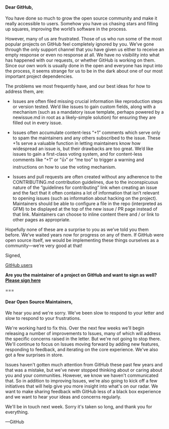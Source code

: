 #### Dear GitHub,

You have done so much to grow the open source community and make it really
accessible to users. Somehow you have us chasing stars and filling up squares,
improving the world’s software in the process.

However, many of us are frustrated. Those of us who run some of the most popular
projects on GitHub feel completely ignored by you. We’ve gone through the only
support channel that you have given us either to receive an empty response or
even no response at all. We have no visibility into what has happened with our
requests, or whether GitHub is working on them. Since our own work is usually
done in the open and everyone has input into the process, it seems strange for
us to be in the dark about one of our most important project dependencies.

The problems we most frequently have, and our best ideas for how to address
them, are:

- Issues are often filed missing crucial information like reproduction steps or
  version tested. We’d like issues to gain custom fields, along with a mechanism
  (such as a mandatory issue template, perhaps powered by a newissue.md in root
  as a likely-simple solution) for ensuring they are filled out in every issue.
- Issues often accumulate content-less “+1” comments which serve only to spam
  the maintainers and any others subscribed to the issue. These +1s serve a
  valuable function in letting maintainers know how widespread an issue is, but
  their drawbacks are too great. We’d like issues to gain a first-class voting
  system, and for content-less comments like “+1” or “:+1:” or “me too” to
  trigger a warning and instructions on how to use the voting mechanism.

- Issues and pull requests are often created without any adherence to the
  CONTRIBUTING.md contribution guidelines, due to the inconspicuous nature of
  the “guidelines for contributing” link when creating an issue and the fact
  that it often contains a lot of information that isn’t relevant to opening
  issues (such as information about hacking on the project). Maintainers should
  be able to configure a file in the repo (interpreted as GFM) to be displayed
  at the top of the new issue / PR page instead of that link. Maintainers can
  choose to inline content there and / or link to other pages as appropriate.

Hopefully none of these are a surprise to you as we’ve told you them before.
We’ve waited years now for progress on any of them. If GitHub were open source
itself, we would be implementing these things ourselves as a community—we’re
very good at that!

Signed,

[GitHub users](https://docs.google.com/spreadsheets/d/1oGsg02jS-PnlIMJ3OlWIOEmhtG-udTwuDz_vsQPBHKs/edit?usp=sharing)

**Are you the maintainer of a project on GitHub and want to sign as well? [Please sign here](http://goo.gl/forms/DtmQnUXNSE)**

===

#### Dear Open Source Maintainers,

We hear you and we're sorry. We've been slow to respond to your letter and slow to respond to your frustrations.

We're working hard to fix this. Over the next few weeks we'll begin releasing a number of improvements to Issues, many of which will address the specific concerns raised in the letter. But we're not going to stop there. We'll continue to focus on Issues moving forward by adding new features, responding to feedback, and iterating on the core experience. We've also got a few surprises in store.

Issues haven't gotten much attention from GitHub these past few years and that was a mistake, but we've never stopped thinking about or caring about you and your communities. However, we know we haven't communicated that. So in addition to improving Issues, we're also going to kick off a few initiatives that will help give you more insight into what's on our radar. We want to make sharing feedback with GitHub less of a black box experience and we want to hear your ideas and concerns regularly.

We'll be in touch next week. Sorry it's taken so long, and thank you for everything.

—GitHub
